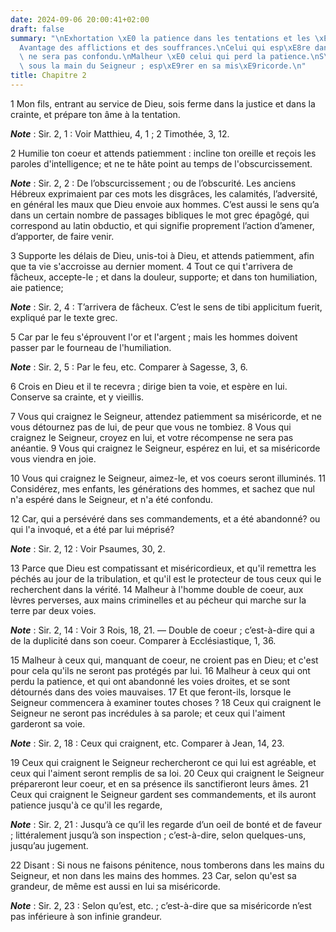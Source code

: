 ```yaml
---
date: 2024-09-06 20:00:41+02:00
draft: false
summary: "\nExhortation \xE0 la patience dans les tentations et les \xE9preuves.\n\
  Avantage des afflictions et des souffrances.\nCelui qui esp\xE8re dans le Seigneur\
  \ ne sera pas confondu.\nMalheur \xE0 celui qui perd la patience.\nS\u2019humilier\
  \ sous la main du Seigneur ; esp\xE9rer en sa mis\xE9ricorde.\n"
title: Chapitre 2
---
```





1 Mon fils, entrant au service de Dieu, sois ferme dans la justice et dans la crainte, et prépare ton âme à la tentation.

***Note*** :  Sir. 2, 1 : Voir Matthieu, 4, 1 ; 2 Timothée, 3, 12.

2 Humilie ton coeur et attends patiemment : incline ton oreille et reçois les paroles d'intelligence; et ne te hâte point au temps de l'obscurcissement.

***Note*** :  Sir. 2, 2 : De l’obscurcissement ; ou de l’obscurité. Les anciens Hébreux exprimaient par ces mots les disgrâces, les calamités, l’adversité, en général les maux que Dieu envoie aux hommes. C’est aussi le sens qu’a dans un certain nombre de passages bibliques le mot grec épagôgé, qui correspond au latin obductio, et qui signifie proprement l’action d’amener, d’apporter, de faire venir.

3 Supporte les délais de Dieu, unis-toi à Dieu, et attends patiemment, afin que ta vie s'accroisse au dernier moment. 4 Tout ce qui t'arrivera de fâcheux, accepte-le ; et dans la douleur, supporte; et dans ton humiliation, aie patience;

***Note*** :  Sir. 2, 4 : T’arrivera de fâcheux. C’est le sens de tibi applicitum fuerit, expliqué par le texte grec.

5 Car par le feu s'éprouvent l'or et l'argent ; mais les hommes doivent passer par le fourneau de l'humiliation.

***Note*** :  Sir. 2, 5 : Par le feu, etc. Comparer à Sagesse, 3, 6.

6 Crois en Dieu et il te recevra ; dirige bien ta voie, et espère en lui. Conserve sa crainte, et y vieillis.


7 Vous qui craignez le Seigneur, attendez patiemment sa miséricorde, et ne vous détournez pas de lui, de peur que vous ne tombiez. 8 Vous qui craignez le Seigneur, croyez en lui, et votre récompense ne sera pas anéantie. 9 Vous qui craignez le Seigneur, espérez en lui, et sa miséricorde vous viendra en joie.


10 Vous qui craignez le Seigneur, aimez-le, et vos coeurs seront illuminés. 11 Considérez, mes enfants, les générations des hommes, et sachez que nul n'a espéré dans le Seigneur, et n'a été confondu.


12 Car, qui a persévéré dans ses commandements, et a été abandonné? ou qui l'a invoqué, et a été par lui méprisé?

***Note*** :  Sir. 2, 12 : Voir Psaumes, 30, 2.

13 Parce que Dieu est compatissant et miséricordieux, et qu'il remettra les péchés au jour de la tribulation, et qu'il est le protecteur de tous ceux qui le recherchent dans la vérité. 14 Malheur à l'homme double de coeur, aux lèvres perverses, aux mains criminelles et au pécheur qui marche sur la terre par deux voies.

***Note*** :  Sir. 2, 14 : Voir 3 Rois, 18, 21. ― Double de coeur ; c’est-à-dire qui a de la duplicité dans son coeur. Comparer à Ecclésiastique, 1, 36.


15 Malheur à ceux qui, manquant de coeur, ne croient pas en Dieu; et c'est pour cela qu'ils ne seront pas protégés par lui. 16 Malheur à ceux qui ont perdu la patience, et qui ont abandonné les voies droites, et se sont détournés dans des voies mauvaises. 17 Et que feront-ils, lorsque le Seigneur commencera à examiner toutes choses ? 18 Ceux qui craignent le Seigneur ne seront pas incrédules à sa parole; et ceux qui l'aiment garderont sa voie.

***Note*** :  Sir. 2, 18 : Ceux qui craignent, etc. Comparer à Jean, 14, 23.

19 Ceux qui craignent le Seigneur rechercheront ce qui lui est agréable, et ceux qui l'aiment seront remplis de sa loi. 20 Ceux qui craignent le Seigneur prépareront leur coeur, et en sa présence ils sanctifieront leurs âmes. 21 Ceux qui craignent le Seigneur gardent ses commandements, et ils auront patience jusqu'à ce qu'il les regarde,

***Note*** :  Sir. 2, 21 : Jusqu’à ce qu’il les regarde d’un oeil de bonté et de faveur ; littéralement jusqu’à son inspection ; c’est-à-dire, selon quelques-uns, jusqu’au jugement.

22 Disant : Si nous ne faisons pénitence, nous tomberons dans les mains du Seigneur, et non dans les mains des hommes. 23 Car, selon qu'est sa grandeur, de même est aussi en lui sa miséricorde.

***Note*** :  Sir. 2, 23 : Selon qu’est, etc. ; c’est-à-dire que sa miséricorde n’est pas inférieure à son infinie grandeur.

